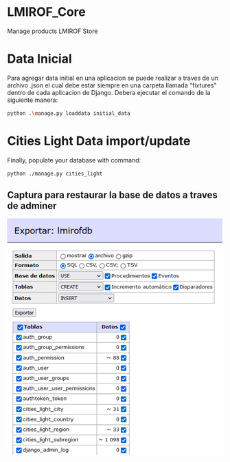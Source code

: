 # LMIROF_Core

Manage products LMIROF Store

# Data Inicial

Para agregar data initial en una aplicacion se puede realizar a traves de un archivo .json el cual debe estar siempre en una carpeta llamada "fixtures" dentro de cada aplicacion de Django. Debera ejecutar el comando de la siguiente manera:

```sh
python .\manage.py loaddata initial_data
```

# Cities Light Data import/update

Finally, populate your database with command:

```sh
python ./manage.py cities_light
```

## Captura para restaurar la base de datos a traves de adminer

![alt text](image.png)

